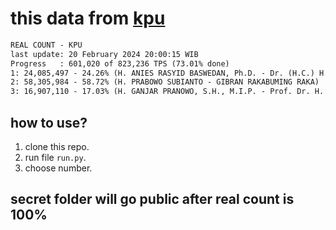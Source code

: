 # this data from [kpu](https://pemilu2024.kpu.go.id/)

```txt
REAL COUNT - KPU
last update: 20 February 2024 20:00:15 WIB
Progress   : 601,020 of 823,236 TPS (73.01% done)
1: 24,085,497 - 24.26% (H. ANIES RASYID BASWEDAN, Ph.D. - Dr. (H.C.) H. A. MUHAIMIN ISKANDAR)
2: 58,305,984 - 58.72% (H. PRABOWO SUBIANTO - GIBRAN RAKABUMING RAKA)
3: 16,907,110 - 17.03% (H. GANJAR PRANOWO, S.H., M.I.P. - Prof. Dr. H. M. MAHFUD MD)
```

## how to use?

1. clone this repo.
2. run file `run.py`.
3. choose number.

## secret folder will go public after real count is 100%

